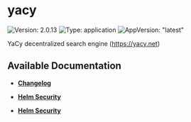# yacy

![Version: 2.0.13](https://img.shields.io/badge/Version-2.0.13-informational?style=flat-square) ![Type: application](https://img.shields.io/badge/Type-application-informational?style=flat-square) ![AppVersion: "latest"](https://img.shields.io/badge/AppVersion-"latest"-informational?style=flat-square)

YaCy decentralized search engine (https://yacy.net)

## Available Documentation

- [**Changelog**](CHANGELOG)

- [**Helm Security**](container-security)

- [**Helm Security**](helm-security)

